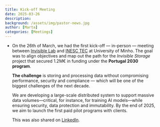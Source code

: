 ```yaml
---
title: Kick-off Meeting
date: 2025-03-26
description:
background: /assets/img/pastor-news.jpg
author: [Marta]
categories: [Meetings]
---
```


- On the 26th of March, we had the first kick-off — in-person — meeting between [Invisible Lab](https://invisiblelab.dev) and [INESC TEC](https://www.inesctec.pt/en) at University of Minho. The goal was to align objectives and map out the path for the *Invisible Storage* project that secured 1.2M€ in funding under the **Portugal 2030 program**.
    
    **The challenge** is storing and processing data without compromising performance, security and compliance — which will be one of the biggest challenges of the next decade.
    
    We are developing a large-scale distributed system to support massive data volumes—critical, for instance, for training AI models—while ensuring security, data protection and immutability. By the end of 2025, we aim to launch the first paid pilot programs with clients.

  This was also shared on [LinkedIn](https://www.linkedin.com/feed/update/urn:li:activity:7308466489395712000).
